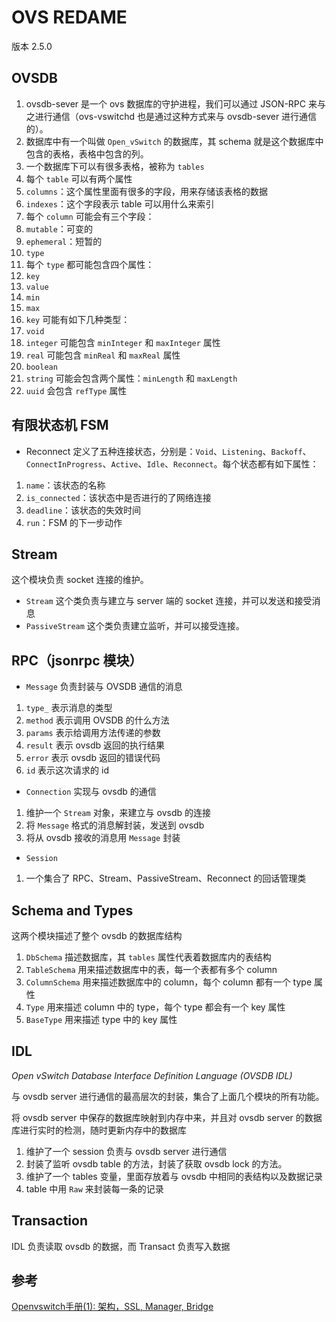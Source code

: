 # OVS REDAME

版本 2.5.0

## OVSDB

1. ovsdb-sever 是一个 ovs 数据库的守护进程，我们可以通过 JSON-RPC 来与之进行通信（ovs-vswitchd 也是通过这种方式来与 ovsdb-sever 进行通信的）。
2. 数据库中有一个叫做 `Open_vSwitch` 的数据库，其 schema 就是这个数据库中包含的表格，表格中包含的列。
3. 一个数据库下可以有很多表格，被称为 `tables`
4. 每个 `table` 可以有两个属性 
 1. `columns`：这个属性里面有很多的字段，用来存储该表格的数据
 2. `indexes`：这个字段表示 table 可以用什么来索引
5. 每个 `column` 可能会有三个字段：
 1. `mutable`：可变的
 2. `ephemeral`：短暂的
 3. `type`
6. 每个 `type` 都可能包含四个属性：
 1. `key`
 2. `value`
 3. `min`
 4. `max`
7. `key` 可能有如下几种类型：
 1. `void`
 2. `integer` 可能包含 `minInteger` 和 `maxInteger` 属性
 3. `real` 可能包含 `minReal` 和 `maxReal` 属性
 4. `boolean`
 5. `string` 可能会包含两个属性：`minLength` 和 `maxLength`
 6. `uuid` 会包含 `refType` 属性

## 有限状态机 FSM

* Reconnect 定义了五种连接状态，分别是：`Void`、`Listening`、`Backoff`、`ConnectInProgress`、`Active`、`Idle`、`Reconnect`。每个状态都有如下属性：
 1. `name`：该状态的名称
 2. `is_connected`：该状态中是否进行的了网络连接
 3. `deadline`：该状态的失效时间
 4. `run`：FSM 的下一步动作

## Stream

这个模块负责 socket 连接的维护。

* `Stream` 这个类负责与建立与 server 端的 socket 连接，并可以发送和接受消息
* `PassiveStream` 这个类负责建立监听，并可以接受连接。

## RPC（jsonrpc 模块）

* `Message` 负责封装与 OVSDB 通信的消息
 1. `type_` 表示消息的类型
 2. `method` 表示调用 OVSDB 的什么方法
 3. `params` 表示给调用方法传递的参数
 4. `result` 表示 ovsdb 返回的执行结果
 5. `error` 表示 ovsdb 返回的错误代码
 6. `id` 表示这次请求的 id

* `Connection` 实现与 ovsdb 的通信
 1. 维护一个 `Stream` 对象，来建立与 ovsdb 的连接
 2. 将 `Message` 格式的消息解封装，发送到 ovsdb
 3. 将从 ovsdb 接收的消息用 `Message` 封装

* `Session` 
 1. 一个集合了 RPC、Stream、PassiveStream、Reconnect 的回话管理类

## Schema and Types

这两个模块描述了整个 ovsdb 的数据库结构

1. `DbSchema` 描述数据库，其 `tables` 属性代表着数据库内的表结构
2. `TableSchema` 用来描述数据库中的表，每一个表都有多个 column
3. `ColumnSchema` 用来描述数据库中的 column，每个 column 都有一个 type 属性
4. `Type` 用来描述 column 中的 type，每个 type 都会有一个 key 属性
5. `BaseType` 用来描述 type 中的 key 属性

## IDL 

*Open vSwitch Database Interface Definition Language (OVSDB IDL)*

与 ovsdb server 进行通信的最高层次的封装，集合了上面几个模块的所有功能。

将 ovsdb server 中保存的数据库映射到内存中来，并且对 ovsdb server 的数据库进行实时的检测，随时更新内存中的数据库

1. 维护了一个 session 负责与 ovsdb server 进行通信
2. 封装了监听 ovsdb table 的方法，封装了获取 ovsdb lock 的方法。
3. 维护了一个 tables 变量，里面存放着与 ovsdb 中相同的表结构以及数据记录
4. table 中用 `Raw` 来封装每一条的记录

## Transaction

IDL 负责读取 ovsdb 的数据，而 Transact 负责写入数据

## 参考

[Openvswitch手册(1): 架构，SSL, Manager, Bridge](http://www.cnblogs.com/popsuper1982/p/3800574.html)
